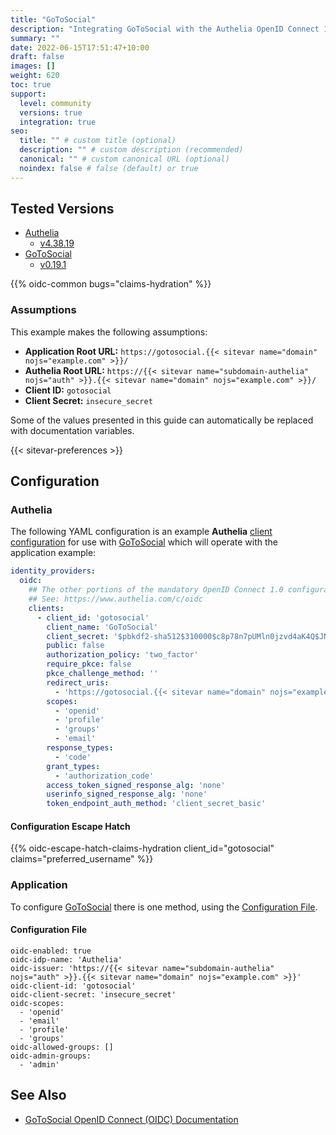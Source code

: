 ```yaml
---
title: "GoToSocial"
description: "Integrating GoToSocial with the Authelia OpenID Connect 1.0 Provider."
summary: ""
date: 2022-06-15T17:51:47+10:00
draft: false
images: []
weight: 620
toc: true
support:
  level: community
  versions: true
  integration: true
seo:
  title: "" # custom title (optional)
  description: "" # custom description (recommended)
  canonical: "" # custom canonical URL (optional)
  noindex: false # false (default) or true
---
```


## Tested Versions

- [Authelia]
  - [v4.38.19](https://github.com/authelia/authelia/releases/tag/v4.38.19)
- [GoToSocial]
  - [v0.19.1](https://codeberg.org/superseriousbusiness/gotosocial/releases/tag/v0.19.1)

{{% oidc-common bugs="claims-hydration" %}}

### Assumptions

This example makes the following assumptions:

- __Application Root URL:__ `https://gotosocial.{{< sitevar name="domain" nojs="example.com" >}}/`
- __Authelia Root URL:__ `https://{{< sitevar name="subdomain-authelia" nojs="auth" >}}.{{< sitevar name="domain" nojs="example.com" >}}/`
- __Client ID:__ `gotosocial`
- __Client Secret:__ `insecure_secret`

Some of the values presented in this guide can automatically be replaced with documentation variables.

{{< sitevar-preferences >}}

## Configuration

### Authelia

The following YAML configuration is an example __Authelia__ [client configuration] for use with [GoToSocial] which will
operate with the application example:

```yaml {title="configuration.yml"}
identity_providers:
  oidc:
    ## The other portions of the mandatory OpenID Connect 1.0 configuration go here.
    ## See: https://www.authelia.com/c/oidc
    clients:
      - client_id: 'gotosocial'
        client_name: 'GoToSocial'
        client_secret: '$pbkdf2-sha512$310000$c8p78n7pUMln0jzvd4aK4Q$JNRBzwAo0ek5qKn50cFzzvE9RXV88h1wJn5KGiHrD0YKtZaR/nCb2CJPOsKaPK0hjf.9yHxzQGZziziccp6Yng'  # The digest of 'insecure_secret'.
        public: false
        authorization_policy: 'two_factor'
        require_pkce: false
        pkce_challenge_method: ''
        redirect_uris:
          - 'https://gotosocial.{{< sitevar name="domain" nojs="example.com" >}}/auth/callback'
        scopes:
          - 'openid'
          - 'profile'
          - 'groups'
          - 'email'
        response_types:
          - 'code'
        grant_types:
          - 'authorization_code'
        access_token_signed_response_alg: 'none'
        userinfo_signed_response_alg: 'none'
        token_endpoint_auth_method: 'client_secret_basic'
```

#### Configuration Escape Hatch

{{% oidc-escape-hatch-claims-hydration client_id="gotosocial" claims="preferred_username" %}}

### Application

To configure [GoToSocial] there is one method, using the [Configuration File](#configuration-file).

#### Configuration File

```shell
oidc-enabled: true
oidc-idp-name: 'Authelia'
oidc-issuer: 'https://{{< sitevar name="subdomain-authelia" nojs="auth" >}}.{{< sitevar name="domain" nojs="example.com" >}}'
oidc-client-id: 'gotosocial'
oidc-client-secret: 'insecure_secret'
oidc-scopes:
  - 'openid'
  - 'email'
  - 'profile'
  - 'groups'
oidc-allowed-groups: []
oidc-admin-groups:
  - 'admin'
```

## See Also

- [GoToSocial OpenID Connect (OIDC) Documentation](https://docs.gotosocial.org/en/latest/configuration/oidc/)

[Authelia]: https://www.authelia.com
[GoToSocial]: https://gotosocial.org/
[OpenID Connect 1.0]: ../../openid-connect/introduction.md
[client configuration]: ../../../configuration/identity-providers/openid-connect/clients.md
